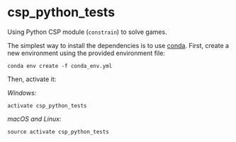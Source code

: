 # csp_python_tests

Using Python CSP module (`constrain`) to solve games.

The simplest way to install the dependencies is to use [conda](https://www.anaconda.com/). First, create a new environment using the provided environment file:

    conda env create -f conda_env.yml

Then, activate it:

*Windows:*

    activate csp_python_tests

*macOS and Linux:*

    source activate csp_python_tests
